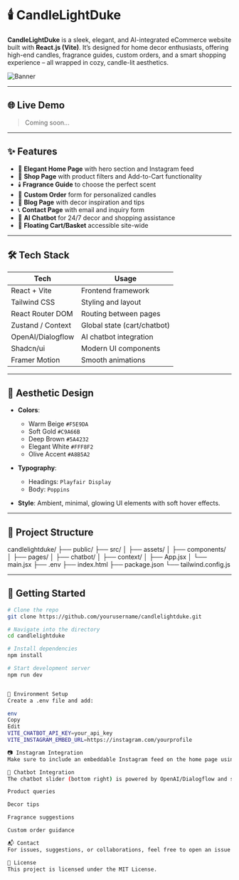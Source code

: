 # 🕯️ CandleLightDuke

**CandleLightDuke** is a sleek, elegant, and AI-integrated eCommerce website built with **React.js (Vite)**. It’s designed for home decor enthusiasts, offering high-end candles, fragrance guides, custom orders, and a smart shopping experience – all wrapped in cozy, candle-lit aesthetics.

![Banner](https://your-image-url.com/banner.png) <!-- Replace with an actual banner image if you have -->

---

## 🌐 Live Demo

> Coming soon...

---

## ✨ Features

- 🎯 **Elegant Home Page** with hero section and Instagram feed
- 🛒 **Shop Page** with product filters and Add-to-Cart functionality
- 🕯️ **Fragrance Guide** to choose the perfect scent
- 🧵 **Custom Order** form for personalized candles
- 📝 **Blog Page** with decor inspiration and tips
- 📞 **Contact Page** with email and inquiry form
- 🤖 **AI Chatbot** for 24/7 decor and shopping assistance
- 🧺 **Floating Cart/Basket** accessible site-wide

---

## 🛠️ Tech Stack

| Tech             | Usage                          |
|------------------|--------------------------------|
| React + Vite     | Frontend framework             |
| Tailwind CSS     | Styling and layout             |
| React Router DOM | Routing between pages          |
| Zustand / Context| Global state (cart/chatbot)    |
| OpenAI/Dialogflow| AI chatbot integration         |
| Shadcn/ui        | Modern UI components           |
| Framer Motion    | Smooth animations              |

---

## 🎨 Aesthetic Design

- **Colors**:
  - Warm Beige `#F5E9DA`
  - Soft Gold `#C9A66B`
  - Deep Brown `#5A4232`
  - Elegant White `#FFF8F2`
  - Olive Accent `#A8B5A2`

- **Typography**:
  - Headings: `Playfair Display`
  - Body: `Poppins`

- **Style**: Ambient, minimal, glowing UI elements with soft hover effects.

---

## 📁 Project Structure

candlelightduke/ ├── public/ ├── src/ │ ├── assets/ │ ├── components/ │ ├── pages/ │ ├── chatbot/ │ ├── context/ │ ├── App.jsx │ └── main.jsx ├── .env ├── index.html ├── package.json └── tailwind.config.js


---

## 🚀 Getting Started

```bash
# Clone the repo
git clone https://github.com/yourusername/candlelightduke.git

# Navigate into the directory
cd candlelightduke

# Install dependencies
npm install

# Start development server
npm run dev


🔐 Environment Setup
Create a .env file and add:

env
Copy
Edit
VITE_CHATBOT_API_KEY=your_api_key
VITE_INSTAGRAM_EMBED_URL=https://instagram.com/yourprofile

📷 Instagram Integration
Make sure to include an embeddable Instagram feed on the home page using services like instafeed.js, embedapi, or custom iFrame.

🤖 Chatbot Integration
The chatbot slider (bottom right) is powered by OpenAI/Dialogflow and supports:

Product queries

Decor tips

Fragrance suggestions

Custom order guidance

📬 Contact
For issues, suggestions, or collaborations, feel free to open an issue or contact us on Instagram: @candlelightduke

📄 License
This project is licensed under the MIT License.
